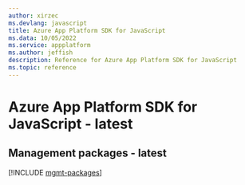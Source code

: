```yaml
---
author: xirzec
ms.devlang: javascript
title: Azure App Platform SDK for JavaScript
ms.data: 10/05/2022
ms.service: appplatform
ms.author: jeffish
description: Reference for Azure App Platform SDK for JavaScript
ms.topic: reference
---
```

# Azure App Platform SDK for JavaScript - latest

## Management packages - latest
[!INCLUDE [mgmt-packages](app-platform-mgmt-index.md)]